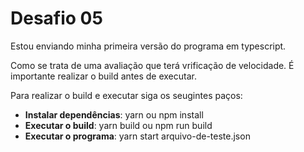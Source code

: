 # Desafio 05

Estou enviando minha primeira versão do programa em typescript.

Como se trata de uma avaliação que terá vrificação de velocidade. É importante realizar
o build antes de executar.

Para realizar o build e executar siga os seugintes paços:

- **Instalar dependências**: yarn ou npm install
- **Executar o build**: yarn build ou npm run build
- **Executar o programa**: yarn start arquivo-de-teste.json
